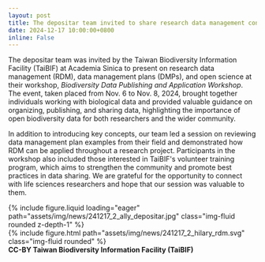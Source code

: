 ```yaml
---
layout: post
title: The depositar team invited to share research data management concepts and practices at the workshop hosted by the Taiwan Biodiversity Information Facility
date: 2024-12-17 10:00:00+0800
inline: False
---
```


The depositar team was invited by the Taiwan Biodiversity Information Facility (TaiBIF) at Academia Sinica to present on research data management (RDM), data management plans (DMPs), and open science at their workshop, *Biodiversity Data Publishing and Application Workshop*. The event, taken placed from Nov. 6 to Nov. 8, 2024, brought together individuals working with biological data and provided valuable guidance on organizing, publishing, and sharing data, highlighting the importance of open biodiversity data for both researchers and the wider community.

In addition to introducing key concepts, our team led a session on reviewing data management plan examples from their field and demonstrated how RDM can be applied throughout a research project. Participants in the workshop also included those interested in TaiBIF's volunteer training program, which aims to strengthen the community and promote best practices in data sharing. We are grateful for the opportunity to connect with life sciences researchers and hope that our session was valuable to them.

<div class="row mt-3">
    <div class="col-sm mt-3 mt-md-0">
        {% include figure.liquid loading="eager" path="assets/img/news/241217_2_ally_depositar.jpg" class="img-fluid rounded z-depth-1" %}
    </div>
</div>

<div class="row">
    <div class="col-sm mt-3 mt-md-0">
        {% include figure.html path="assets/img/news/241217_2_hilary_rdm.svg" class="img-fluid rounded" %}
    </div>
</div>
<div class="caption">
    <b>CC-BY Taiwan Biodiversity Information Facility (TaiBIF)</b>
</div>

